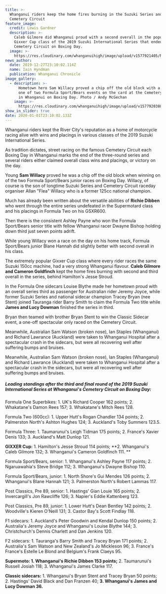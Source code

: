 ```yaml
---
title: >-
  Whanganui riders keep the home fires burning in the Suzuki Series and on
  Cemetery Circuit 
feature_image:
  credit: Lewis Gardner
  description: >-
    Caleb Gilmore did Whanganui proud with a second overall in the popular
    Gixxer Cup class of the 2019 Suzuki International Series that ended on the
    Cemetery Circuit on Boxing Day.
  image: >-
    https://res.cloudinary.com/whanganuihigh/image/upload/v1577921405/News/Caleb_Gilmore_Chron_28.12.19.jpg
news_author:
  date: 2019-12-27T23:10:02.114Z
  name: Iain Hyndman
  publication: Whanganui Chronicle
image_gallery:
  - description: >-
      Hometown hero Sam Willacy proved a chip off the old block with a win in
      one of two Formula Sport/Bears events on the card at the Cemetery Circuit
      in Whanganui on Boxing Day. Photo / Andy McGechan
    image: >-
      https://res.cloudinary.com/whanganuihigh/image/upload/v1577920388/News/Sam_Willacy_Chron_28.12.19.jpg
show_in_slider: true
date: 2020-01-01T23:10:02.133Z
---
```

Whanganui riders kept the River City's reputation as a home of motorcycle racing alive with wins and placings in various classes of the 2019 Suzuki International Series.

As tradition dictates, street racing on the famous Cemetery Circuit each Boxing Day in Whanganui marks the end of the three-round series and several riders either claimed overall class wins and placings, or victory on the day.

Young **Sam Willacy** proved he was a chip off the old block when winning on of the two Formula Sport/Bears junior races on Boxing Day. Willacy, of course is the son of longtime Suzuki Series and Cemetery Circuit raceday organiser Allan "Flea" Willacy who is a former 125cc national champion.

Much has already been written about the versatile abilities of **Richie Dibben** who went through the entire series undefeated in the Supermotard class and his placings in Formula Two on his GSXR600.

Then there is the consistent Ashley Payne who won the Formula Sport/Bears senior title with fellow Whanganui racer Dwayne Bishop holding down third just seven points adrift.

While young Willacy won a race on the day on his home track, Formula Sport/Bears junior Blane Hannah did slightly better with second overall in his class.

The extremely popular Gixxer Cup class where every rider races the same Suzuki 150cc machine, had a very strong Whanganui flavour. **Caleb Gilmore and Cameron Goldfinch** kept the home fires burning with second and third overall in the series, behind Hamilton's Jesse Stroud.

In the Formula One sidecars Louise Blythe made her hometown proud with an overall series third as passenger for Australian rider Jeremy Joyce, while former Suzuki Series and national sidecar champion Tracey Bryan (nee Stent) joined Tauranga rider Barry Smith to claim the Formula Two title while **James and Lucy Dowman** finished the series in third. 

Bryan then teamed with brother Bryan Stent to win the Classic Sidecar event, a one-off spectacular only raced on the Cemetery Circuit.

Meanwhile, Australian Sam Watson (broken nose), Ian Staples (Whanganui) and Richard Lawrance (Auckland) were taken to Whanganui Hospital after a spectacular crash in the sidecars, but were all recovering well after suffering bumps and bruises.

Meanwhile, Australian Sam Watson (broken nose), Ian Staples (Whanganui) and Richard Lawrance (Auckland) were taken to Whanganui Hospital after a spectacular crash in the sidecars, but were all recovering well after suffering bumps and bruises.

##### Leading standings after the third and final round of the 2019 Suzuki International Series at Whanganui's Cemetery Circuit on Boxing Day:

Formula One Superbikes: 1. UK's Richard Cooper 162 points; 2. Whakatane's Damon Rees 157; 3. Whakatane's Mitch Rees 128.

Formula Two (600cc): 1. Upper Hutt's Rogan Chandler 134 points; 2. Palmerston North's Ashton Hughes 124; 3. Auckland's Toby Summers 123.5.

Formula Three: 1. Taumarunui's Leigh Tidman 175 points; 2. France's Xavier Denis 133; 3. Auckland's Matt Dunlop 121.

**GIXXER Cup:** 1. Hamilton's Jesse Stroud 114 points; **2. Whanganui's Caleb Gilmore 132; 3. Whanganui's Cameron Goldfinch 111.**

Formula Sport/Bears, senior: 1. Whanganui's Ashley Payne 117 points; 2. Ngaruawahia's Steve Bridge 112; 3. Whanganui's Dwayne Bishop 110.

Formula Sport/Bears, junior: 1. North Shore's Gui Mendes 126 points; 2. Whanganui's Blane Hannah 121; 3. Palmerston North's Robert Lammas 117.

Post Classics, Pre 89, senior: 1. Hastings' Gian Louie 165 points; 2. Invercargill's Jon Rawcliffe 126; 3. Napier's Eddie Kattenberg 123.

Post Classics, Pre 89, junior: 1. Lower Hutt's Dean Bentley 142 points; 2. Woodville's Kieren O'Neill 131; 3. Castor Bay's Scott Findlay 118.

F1 sidecars: 1. Auckland's Peter Goodwin and Kendal Dunlop 150 points; 2. Australia's Jeremy Joyce and Whanganui's Louise Blythe 144; 3. Christchurch's Dennis Charlett and Dan Jenkins 120.

F2 sidecars: 1. Tauranga's Barry Smith and Tracey Bryan 171 points; 2. Australia's Sam Watson and New Zealand's Jo Mickleson 96; 3. France's France's Estelle Le Blond and Belgium's Frank Claeys 95.

**Supermoto: 1. Whanganui's Richie Dibben 153 points;** 2. Taumarunui's Russell Josiah 118; 3. Whanganui's James Clarke 117.

**Classic sidecars:** 1. Whanganui's Bryan Stent and Tracey Bryan 50 points; 2. Hastings' David Black and Dan Franzen 40; **3. Whanganui's James and Lucy Dowman 36.**
